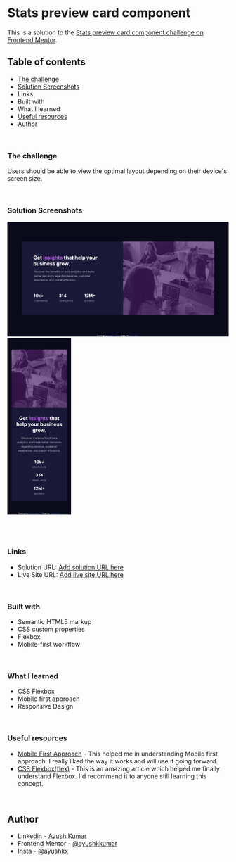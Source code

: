 # Stats preview card component

This is a solution to the [Stats preview card component challenge on Frontend Mentor](https://www.frontendmentor.io/challenges/stats-preview-card-component-8JqbgoU62).

## Table of contents
- [The challenge](https://www.frontendmentor.io/challenges/stats-preview-card-component-8JqbgoU62)
- [Solution Screenshots](https://github.com/ayushkkumar/FM1-Stats-Preview-Card_Component/tree/main/Solution)
- Links
- Built with
- What I learned
- [Useful resources](https://zellwk.com/blog/how-to-write-mobile-first-css/)
- [Author](https://www.linkedin.com/in/ayush-kumar-3717b3215/)

<br>

### The challenge

Users should be able to view the optimal layout depending on their device's screen size.

<br>

### Solution Screenshots

<img src="./Solution/DesktopSolution.png" alt="drawing" width="777">
<img src="./Solution/MobileSolution.png" alt="drawing" width="145">

<br><br>

### Links

- Solution URL: [Add solution URL here](https://your-solution-url.com)
- Live Site URL: [Add live site URL here](https://your-live-site-url.com)

<br>

### Built with

- Semantic HTML5 markup
- CSS custom properties
- Flexbox
- Mobile-first workflow

<br>

### What I learned

- CSS Flexbox
- Mobile first approach
- Responsive Design

<br>

### Useful resources

- [Mobile First Approach](https://zellwk.com/blog/how-to-write-mobile-first-css/) - This helped me in understanding Mobile first approach. I really liked the way it works and will use it going forward.
- [CSS Flexbox(flex)](https://www.w3schools.com/css/css3_flexbox.asp) - This is an amazing article which helped me finally understand Flexbox. I'd recommend it to anyone still learning this concept.

<br>

## Author

- Linkedin - [Ayush Kumar](https://www.linkedin.com/in/ayush-kumar-3717b3215/)
- Frontend Mentor - [@ayushkkumar](https://www.frontendmentor.io/profile/ayushkkumar)
- Insta - [@ayushkx](https://www.instagram.com/ayushkx)



